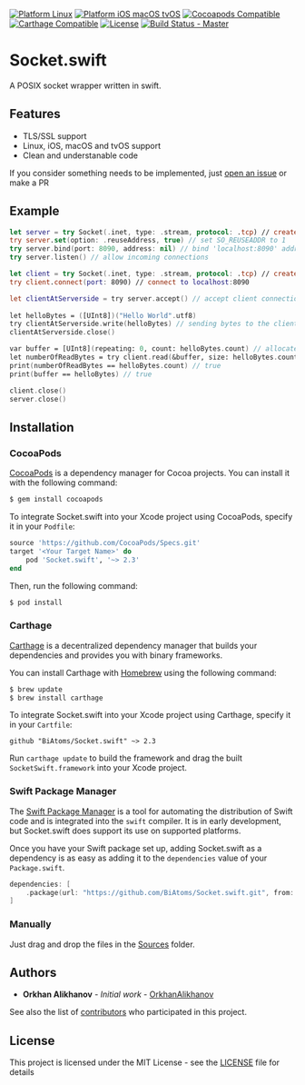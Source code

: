 [![Platform Linux](https://img.shields.io/badge/platform-linux-brightgreen.svg)](#)
[![Platform iOS macOS tvOS](https://img.shields.io/cocoapods/p/Socket.swift.svg?style=flat)](https://github.com/BiAtoms/Socket.swift)
[![Cocoapods Compatible](https://img.shields.io/cocoapods/v/Socket.swift.svg)](https://cocoapods.org/pods/Socket.swift)
[![Carthage Compatible](https://img.shields.io/badge/carthage-compatible-brightgreen.svg?style=flat)](https://github.com/Carthage/Carthage)
[![License](https://img.shields.io/github/license/BiAtoms/Socket.swift.svg)](https://github.com/BiAtoms/Socket.swift/blob/master/LICENSE)
[![Build Status - Master](https://travis-ci.org/BiAtoms/Socket.swift.svg?branch=master)](https://travis-ci.org/BiAtoms/Socket.swift)

# Socket.swift

A POSIX socket wrapper written in swift.

## Features
 
- TLS/SSL support
- Linux, iOS, macOS and tvOS support
- Clean and understanable code


If you consider something needs to be implemented, just [open an issue](https://github.com/BiAtoms/Socket.swift/issues/new) or make a PR


## Example
```swift
let server = try Socket(.inet, type: .stream, protocol: .tcp) // create server socket
try server.set(option: .reuseAddress, true) // set SO_REUSEADDR to 1
try server.bind(port: 8090, address: nil) // bind 'localhost:8090' address to the socket
try server.listen() // allow incoming connections

let client = try Socket(.inet, type: .stream, protocol: .tcp) // create client socket
try client.connect(port: 8090) // connect to localhost:8090

let clientAtServerside = try server.accept() // accept client connection
 
let helloBytes = ([UInt8])("Hello World".utf8)
try clientAtServerside.write(helloBytes) // sending bytes to the client
clientAtServerside.close()

var buffer = [UInt8](repeating: 0, count: helloBytes.count) // allocate buffer
let numberOfReadBytes = try client.read(&buffer, size: helloBytes.count)
print(numberOfReadBytes == helloBytes.count) // true
print(buffer == helloBytes) // true

client.close()
server.close()
```

## Installation

### CocoaPods

[CocoaPods](http://cocoapods.org) is a dependency manager for Cocoa projects. You can install it with the following command:

```bash
$ gem install cocoapods
```

To integrate Socket.swift into your Xcode project using CocoaPods, specify it in your `Podfile`:

```ruby
source 'https://github.com/CocoaPods/Specs.git'
target '<Your Target Name>' do
    pod 'Socket.swift', '~> 2.3'
end
```

Then, run the following command:

```bash
$ pod install
```

### Carthage

[Carthage](https://github.com/Carthage/Carthage) is a decentralized dependency manager that builds your dependencies and provides you with binary frameworks.

You can install Carthage with [Homebrew](http://brew.sh/) using the following command:

```bash
$ brew update
$ brew install carthage
```

To integrate Socket.swift into your Xcode project using Carthage, specify it in your `Cartfile`:

```ogdl
github "BiAtoms/Socket.swift" ~> 2.3
```

Run `carthage update` to build the framework and drag the built `SocketSwift.framework` into your Xcode project.

### Swift Package Manager

The [Swift Package Manager](https://swift.org/package-manager/) is a tool for automating the distribution of Swift code and is integrated into the `swift` compiler. It is in early development, but Socket.swift does support its use on supported platforms. 

Once you have your Swift package set up, adding Socket.swift as a dependency is as easy as adding it to the `dependencies` value of your `Package.swift`.

```swift
dependencies: [
    .package(url: "https://github.com/BiAtoms/Socket.swift.git", from: "2.0.0")
]
```

### Manually
Just drag and drop the files in the [Sources](https://github.com/BiAtoms/Socket.swift/blob/master/Sources) folder.

## Authors

* **Orkhan Alikhanov** - *Initial work* - [OrkhanAlikhanov](https://github.com/OrkhanAlikhanov)

See also the list of [contributors](https://github.com/BiAtoms/Socket.swift/contributors) who participated in this project.

## License

This project is licensed under the MIT License - see the [LICENSE](https://github.com/BiAtoms/Socket.swift/blob/master/LICENSE) file for details
